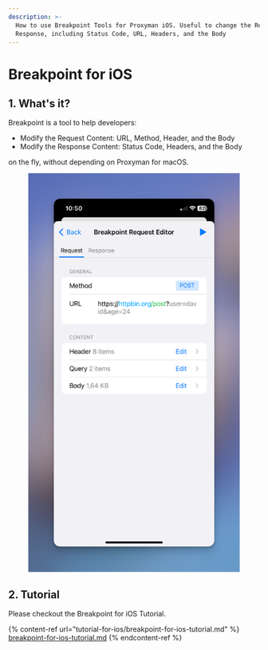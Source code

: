 ```yaml
---
description: >-
  How to use Breakpoint Tools for Proxyman iOS. Useful to change the Request and
  Response, including Status Code, URL, Headers, and the Body
---
```


# Breakpoint for iOS

## 1. What's it?

Breakpoint is a tool to help developers:

* Modify the Request Content: URL, Method, Header, and the Body
* Modify the Response Content: Status Code, Headers, and the Body

on the fly, without depending on Proxyman for macOS.



<figure><img src="../.gitbook/assets/1 (2).png" alt=""><figcaption></figcaption></figure>

## 2. Tutorial

Please checkout the Breakpoint for iOS Tutorial.

{% content-ref url="tutorial-for-ios/breakpoint-for-ios-tutorial.md" %}
[breakpoint-for-ios-tutorial.md](tutorial-for-ios/breakpoint-for-ios-tutorial.md)
{% endcontent-ref %}

